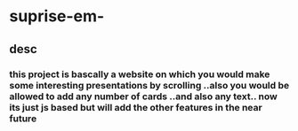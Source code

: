 # suprise-em-

## desc
### this project is bascally a website on which you would make some interesting presentations by scrolling ..also you would be allowed to add any number of cards ..and also any text.. now its just js based but will add the other features in the near future
